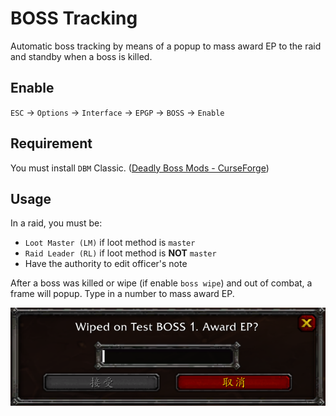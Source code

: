 # BOSS Tracking

Automatic boss tracking by means of a popup to mass award EP to the raid and standby when a boss is killed.

## Enable

`ESC` -> `Options` -> `Interface` -> `EPGP` -> `BOSS` -> `Enable`

## Requirement

You must install `DBM` Classic. ([Deadly Boss Mods - CurseForge](https://www.curseforge.com/wow/addons/deadly-boss-mods))

## Usage

In a raid, you must be:
- `Loot Master (LM)` if loot method is `master`
- `Raid Leader (RL)` if loot method is **NOT** `master`
- Have the authority to edit officer's note

After a boss was killed or wipe (if enable `boss wipe`) and out of combat, a frame will popup. Type in a number to mass award EP.

![](boss_kill.png)

